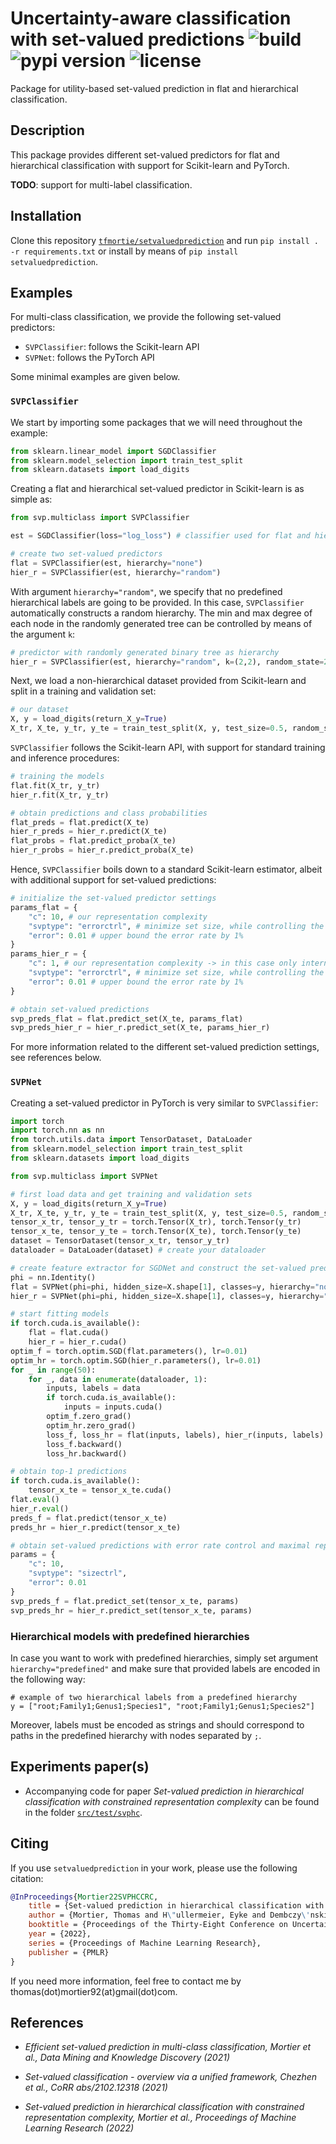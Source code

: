 # Uncertainty-aware classification with set-valued predictions ![build](https://app.travis-ci.com/tfmortie/setvaluedprediction.svg?branch=main) ![pypi version](https://badge.fury.io/py/setvaluedprediction.svg) ![license](https://img.shields.io/github/license/tfmortie/setvaluedprediction)

Package for utility-based set-valued prediction in flat and hierarchical classification. 

## Description

This package provides different set-valued predictors for flat and hierarchical classification with support for Scikit-learn and PyTorch.

**TODO**: support for multi-label classification.

## Installation

Clone this repository [`tfmortie/setvaluedprediction`](https://github.com/tfmortie/setvaluedprediction.git) and run `pip install . -r requirements.txt`
or install by means of `pip install setvaluedprediction`.

## Examples 

For multi-class classification, we provide the following set-valued predictors:

- `SVPClassifier`: follows the Scikit-learn API
- `SVPNet`: follows the PyTorch API

Some minimal examples are given below.

### `SVPClassifier`

We start by importing some packages that we will need throughout the example:

```python
from sklearn.linear_model import SGDClassifier
from sklearn.model_selection import train_test_split
from sklearn.datasets import load_digits
```

Creating a flat and hierarchical set-valued predictor in Scikit-learn is as simple as:

```python
from svp.multiclass import SVPClassifier

est = SGDClassifier(loss="log_loss") # classifier used for flat and hierarchical model

# create two set-valued predictors
flat = SVPClassifier(est, hierarchy="none")
hier_r = SVPClassifier(est, hierarchy="random")
```

With argument `hierarchy="random"`, we specify that no predefined hierarchical labels are going to be provided. In this case, `SVPClassifier` automatically constructs a random hierarchy. The min and max degree of each node in the randomly generated tree can be controlled by means of the argument `k`:


```python
# predictor with randomly generated binary tree as hierarchy
hier_r = SVPClassifier(est, hierarchy="random", k=(2,2), random_state=2022)
```

Next, we load a non-hierarchical dataset provided from Scikit-learn and split in a training and validation set:

```python
# our dataset
X, y = load_digits(return_X_y=True)
X_tr, X_te, y_tr, y_te = train_test_split(X, y, test_size=0.5, random_state=2022, stratify=y)

```

`SVPClassifier` follows the Scikit-learn API, with support for standard training and inference procedures: 

```python
# training the models
flat.fit(X_tr, y_tr)
hier_r.fit(X_tr, y_tr)

# obtain predictions and class probabilities
flat_preds = flat.predict(X_te)
hier_r_preds = hier_r.predict(X_te)
flat_probs = flat.predict_proba(X_te)
hier_r_probs = hier_r.predict_proba(X_te)
```

Hence, `SVPClassifier` boils down to a standard Scikit-learn estimator, albeit with additional support for set-valued predictions: 

```python
# initialize the set-valued predictor settings
params_flat = {
    "c": 10, # our representation complexity
    "svptype": "errorctrl", # minimize set size, while controlling the error rate
    "error": 0.01 # upper bound the error rate by 1%
}
params_hier_r = {
    "c": 1, # our representation complexity -> in this case only internal nodes are allowed
    "svptype": "errorctrl", # minimize set size, while controlling the error rate
    "error": 0.01 # upper bound the error rate by 1%
}

# obtain set-valued predictions
svp_preds_flat = flat.predict_set(X_te, params_flat)
svp_preds_hier_r = hier_r.predict_set(X_te, params_hier_r)
```

For more information related to the different set-valued prediction settings, see references below.

### `SVPNet`

Creating a set-valued predictor in PyTorch is very similar to `SVPClassifier`:

```python
import torch
import torch.nn as nn
from torch.utils.data import TensorDataset, DataLoader
from sklearn.model_selection import train_test_split
from sklearn.datasets import load_digits

from svp.multiclass import SVPNet

# first load data and get training and validation sets
X, y = load_digits(return_X_y=True)
X_tr, X_te, y_tr, y_te = train_test_split(X, y, test_size=0.5, random_state=2021, stratify=y)
tensor_x_tr, tensor_y_tr = torch.Tensor(X_tr), torch.Tensor(y_tr)
tensor_x_te, tensor_y_te = torch.Tensor(X_te), torch.Tensor(y_te)
dataset = TensorDataset(tensor_x_tr, tensor_y_tr) 
dataloader = DataLoader(dataset) # create your dataloader 

# create feature extractor for SGDNet and construct the set-valued predictors
phi = nn.Identity()
flat = SVPNet(phi=phi, hidden_size=X.shape[1], classes=y, hierarchy="none")
hier_r = SVPNet(phi=phi, hidden_size=X.shape[1], classes=y, hierarchy="random")

# start fitting models
if torch.cuda.is_available():
    flat = flat.cuda()
    hier_r = hier_r.cuda()
optim_f = torch.optim.SGD(flat.parameters(), lr=0.01)
optim_hr = torch.optim.SGD(hier_r.parameters(), lr=0.01)
for _ in range(50):
    for _, data in enumerate(dataloader, 1):
        inputs, labels = data
        if torch.cuda.is_available():
            inputs = inputs.cuda()
        optim_f.zero_grad()
        optim_hr.zero_grad()
        loss_f, loss_hr = flat(inputs, labels), hier_r(inputs, labels)
        loss_f.backward()
        loss_hr.backward()

# obtain top-1 predictions
if torch.cuda.is_available():
    tensor_x_te = tensor_x_te.cuda()
flat.eval()
hier_r.eval()
preds_f = flat.predict(tensor_x_te)
preds_hr = hier_r.predict(tensor_x_te)

# obtain set-valued predictions with error rate control and maximal representation complexity
params = {
    "c": 10,
    "svptype": "sizectrl",
    "error": 0.01
}
svp_preds_f = flat.predict_set(tensor_x_te, params)
svp_preds_hr = hier_r.predict_set(tensor_x_te, params)
```

### Hierarchical models with predefined hierarchies

In case you want to work with predefined hierarchies, simply set argument `hierarchy="predefined"` and make sure that provided labels are encoded in the following way:

```
# example of two hierarchical labels from a predefined hierarchy
y = ["root;Family1;Genus1;Species1", "root;Family1;Genus1;Species2"]
```

Moreover, labels must be encoded as strings and should correspond to paths in the predefined hierarchy with nodes separated by `;`.

## Experiments paper(s)

* Accompanying code for paper _Set-valued prediction in hierarchical classification with constrained representation complexity_ can be found in the folder [`src/test/svphc`](./src/test/svphc).

## Citing

If you use `setvaluedprediction` in your work, please use the following citation:

```bibtex
@InProceedings{Mortier22SVPHCCRC,
    title = {Set-valued prediction in hierarchical classification with constrained representation complexity},
    author = {Mortier, Thomas and H\"ullermeier, Eyke and Dembczy\'nski, Krzysztof and Waegeman, Willem},
    booktitle = {Proceedings of the Thirty-Eight Conference on Uncertainty in Artificial Intelligence},
    year = {2022},
    series = {Proceedings of Machine Learning Research},
    publisher = {PMLR}
}
```

If you need more information, feel free to contact me by thomas(dot)mortier92(at)gmail(dot)com.

## References

* _Efficient set-valued prediction in multi-class classification, Mortier et al., Data Mining and Knowledge Discovery (2021)_

* _Set-valued classification - overview via a unified framework, Chezhen et al., CoRR abs/2102.12318 (2021)_

* _Set-valued prediction in hierarchical classification with constrained representation complexity, Mortier et al., Proceedings of Machine Learning Research (2022)_
